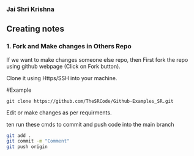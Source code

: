 ### Jai Shri Krishna

## Creating notes

### 1. Fork and Make changes in Others Repo 

If we want to make changes someone else repo, then
First fork the repo using github webpage (Click on Fork button).

Clone it using Https/SSH into your machine.

#Example

`git clone https://github.com/TheSRCode/Github-Examples_SR.git`

Edit or make changes as per requirments.

ten run these cmds to commit and push code into the main branch

```  sh 
git add .
git commit -m "Comment"
git push origin
```


